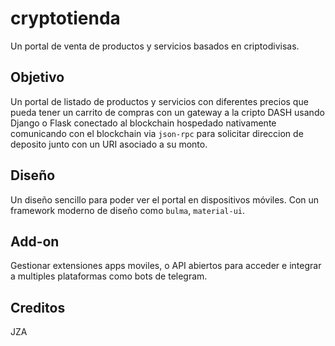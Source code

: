 # cryptotienda
Un portal de venta de productos y servicios basados en criptodivisas.

## Objetivo
Un portal de listado de productos y servicios con diferentes precios que pueda tener un carrito de compras con un gateway a la cripto DASH usando Django o Flask conectado al blockchain hospedado nativamente comunicando con el blockchain via ```json-rpc``` para solicitar direccion de deposito junto con un URI asociado a su monto. 

## Diseño
Un diseño sencillo para poder ver el portal en dispositivos móviles. Con un framework moderno de diseño como ```bulma```, ```material-ui```.

## Add-on
Gestionar extensiones apps moviles, o API abiertos para acceder e integrar a multiples plataformas como bots de telegram. 

## Creditos
JZA
